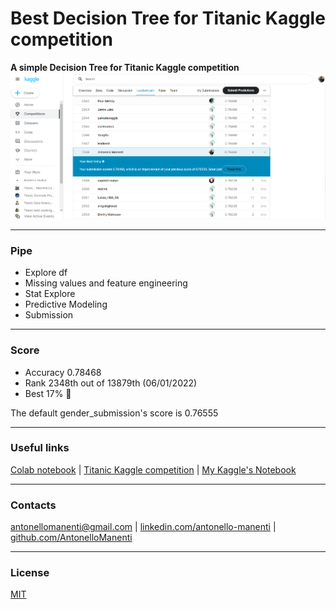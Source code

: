 # Best Decision Tree for Titanic Kaggle competition
**A simple Decision Tree for Titanic Kaggle competition**
![Kaggle Score](https://github.com/AntonelloManenti/Kaggle_Titanic_DecisionTree/blob/main/staging/Capture.PNG)

---
### Pipe

- Explore df
- Missing values and feature engineering
- Stat Explore
- Predictive Modeling
- Submission

---
### Score

- Accuracy 0.78468
- Rank 2348th out of 13879th (06/01/2022)
- Best 17% 💪

The default gender_submission's score is 0.76555

---
### Useful links
[Colab notebook](https://colab.research.google.com/drive/1qd9FZ4jMcMvy6b2syExX0169m59JguHd?usp=sharing) | [Titanic Kaggle competition](https://www.kaggle.com/c/titanic) | [My Kaggle's Notebook](https://www.kaggle.com/antonellomanenti/titanic-whit-simple-decisiontree)

---
### Contacts
[antonellomanenti@gmail.com](mailto:antonellomanenti@gmail.com) | [linkedin.com/antonello-manenti](https://www.linkedin.com/in/antonello-manenti/) | [github.com/AntonelloManenti](https://github.com/AntonelloManenti)

---
### License
[MIT](https://choosealicense.com/licenses/mit/)

